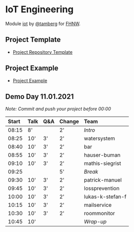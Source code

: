 # IoT Engineering
Module [iot](https://www.fhnw.ch/de/studium/module/9280188) by [@tamberg](https://twitter.com/tamberg) for [FHNW](https://www.fhnw.ch/).

## Project Template
- [Project Repository Template](../../../../fhnw-iot-project)

## Project Example
- [Project Example](https://github.com/tamberg/fhnw-iot-project-example)

## Demo Day 11.01.2021

*Note: Commit and push your project before 00:00*

Start|Talk|Q&A|Change|Team
:---|:---|:---|:---|:---
08:15|8'||2'|_Intro_
08:25|10'|3'|2'|watersystem
08:40|10'|3'|2'|bar
08:55|10'|3'|2'|hauser-buman
09:10|10'|3'|2'|mathis-siegrist
09:25|||5'|_Break_
09:30|10'|3'|2'|patrick-manuel
09:45|10'|3'|2'|lossprevention
10:00|10'|3'|2'|lukas-k-stefan-f
10:15|10'|3'|2'|mailservice
10:30|10'|3'|2'|roommonitor
10:45|10'|||_Wrap-up_
